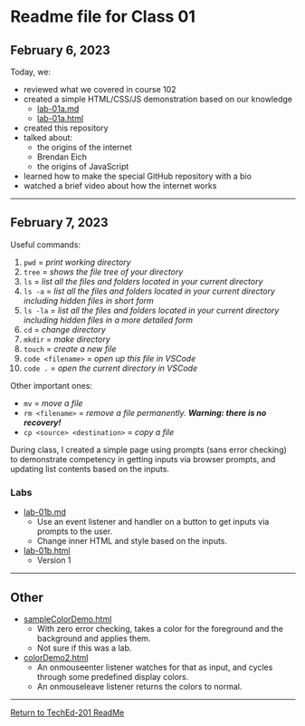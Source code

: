 # Readme file for Class 01

## February 6, 2023

Today, we:

- reviewed what we covered in course 102
- created a simple HTML/CSS/JS demonstration based on our knowledge
  - [lab-01a.md](/code/lab-01a/lab-01a.md)
  - [lab-01a.html](/code/lab-01a/lab-01a.html)
- created this repository
- talked about:
  - the origins of the internet
  - Brendan Eich
  - the origins of JavaScript
- learned how to make the special GitHub repository with a bio
- watched a brief video about how the internet works
  
***
  
## February 7, 2023

Useful commands:

1. ```pwd``` = *print working directory*
2. ```tree``` = *shows the file tree of your directory*
3. ```ls``` = *list all the files and folders located in your current directory*
4. ```ls -a``` = *list all the files and folders located in your current directory including hidden files in short form*
5. ```ls -la``` = *list all the files and folders located in your current directory including hidden files in a more detailed form*
6. ```cd``` = *change directory*
7. ```mkdir``` = *make directory*
8. ```touch``` = *create a new file*
9. ```code <filename>``` = *open up this file in VSCode*
10. ```code .``` = *open the current directory in VSCode*

Other important ones:

- ```mv``` = *move a file*
- ```rm <filename>``` = *remove a file permanently. **Warning: there is no recovery!***
- ```cp <source> <destination>``` = *copy a file*
  
During class, I created a simple page using prompts (sans error checking) to demonstrate competency in getting inputs via browser prompts, and updating list contents based on the inputs.
  
### Labs

- [lab-01b.md](/code/lab-01b/lab-01b.md)
  - Use an event listener and handler on a button to get inputs via prompts to the user.
  - Change inner HTML and style based on the inputs.
- [lab-01b.html](/code/lab-01b/lab-01b.html)
  - Version 1

***

## Other

- [sampleColorDemo.html](/code/other/sampleColorDemo.html)
  - With zero error checking, takes a color for the foreground and the background and applies them.
  - Not sure if this was a lab.
- [colorDemo2.html](/code/other/colorDemo2.html)
  - An onmouseenter listener watches for that as input, and cycles through some predefined display colors.
  - An onmouseleave listener returns the colors to normal.

***

[Return to TechEd-201 ReadMe](/README.md)
